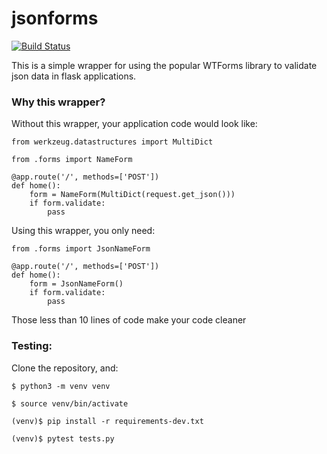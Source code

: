 # jsonforms
[![Build Status](https://travis-ci.org/dansonmuia/jsonforms.svg?branch=master)](https://travis-ci.org/dansonmuia/jsonforms)

This is a simple wrapper for using the popular WTForms library  to validate json data in flask applications.

### Why this wrapper?

Without this wrapper, your application code would look like:
```
from werkzeug.datastructures import MultiDict

from .forms import NameForm

@app.route('/', methods=['POST'])
def home():
    form = NameForm(MultiDict(request.get_json()))
    if form.validate:
        pass
```

Using this wrapper, you only need:
```
from .forms import JsonNameForm

@app.route('/', methods=['POST'])
def home():
    form = JsonNameForm()
    if form.validate:
        pass

```
Those less than 10 lines of code make your code cleaner

### Testing:

Clone the repository, and:

```
$ python3 -m venv venv

$ source venv/bin/activate

(venv)$ pip install -r requirements-dev.txt

(venv)$ pytest tests.py
```

